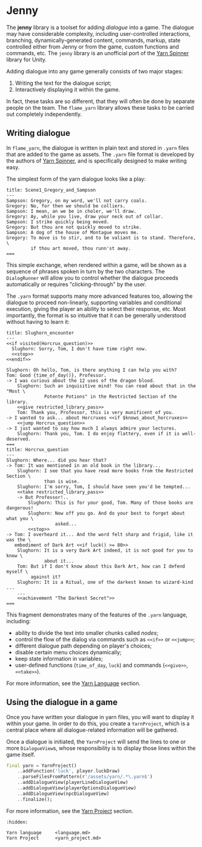 # Jenny

The **jenny** library is a toolset for adding *dialogue* into a game. The dialogue may have 
considerable complexity, including user-controlled interactions, branching, dynamically-generated
content, commands, markup, state controlled either from Jenny or from the game, custom functions 
and commands, etc. The `jenny` library is an unofficial port of the [Yarn Spinner] library for 
Unity.

Adding dialogue into any game generally consists of two major stages:

1. Writing the text for the dialogue script;
2. Interactively displaying it within the game.

In fact, these tasks are so different, that they will often be done by separate people on the team.
The `flame_yarn` library allows these tasks to be carried out completely independently.

[Yarn Spinner]: https://docs.yarnspinner.dev/


## Writing dialogue

In `flame_yarn`, the dialogue is written in plain text and stored in `.yarn` files that are added
to the game as assets. The `.yarn` file format is developed by the authors of [Yarn Spinner], and
is specifically designed to make writing easy.

The simplest form of the yarn dialogue looks like a play:

```text
title: Scene1_Gregory_and_Sampson
---
Sampson: Gregory, on my word, we'll not carry coals.
Gregory: No, for then we should be colliers.
Sampson: I mean, an we be in choler, we'll draw.
Gregory: Ay, while you live, draw your neck out of collar.
Sampson: I strike quickly being moved.
Gregory: But thou are not quickly moved to strike.
Sampson: A dog of the house of Montague moves me.
Gregory: To move is to stir, and to be valiant is to stand. Therefore, \
         if thou art moved, thou runn'st away.
===
```

This simple exchange, when rendered within a game, will be shown as a sequence of phrases spoken
in turn by the two characters. The `DialogRunner` will allow you to control whether the dialogue
proceeds automatically or requires "clicking-through" by the user.

The `.yarn` format supports many more advanced features too, allowing the dialogue to proceed
non-linearly, supporting variables and conditional execution, giving the player an ability to
select their response, etc. Most importantly, the format is so intuitive that it can be generally
understood without having to learn it:

```text
title: Slughorn_encounter
---
<<if visited(Horcrux_question)>>
  Slughorn: Sorry, Tom, I don't have time right now.
  <<stop>>
<<endif>>

Slughorn: Oh hello, Tom, is there anything I can help you with?
Tom: Good {time_of_day()}, Professor.
-> I was curious about the 12 uses of the dragon blood.
    Slughorn: Such an inquisitive mind! You can read about that in the "Most \
              Potente Potions" in the Restricted Section of the library.
    <<give restricted_library_pass>>
    Tom: Thank you, Professor, this is very munificent of you.
-> I wanted to ask... about Horcruxes <<if $knows_about_horcruxes>>
    <<jump Horcrux_question>>
-> I just wanted to say how much I always admire your lectures.
    Slughorn: Thank you, Tom. I do enjoy flattery, even if it is well-deserved.
===
title: Horcrux_question
---
Slughorn: Where... did you hear that?
-> Tom: It was mentioned in an old book in the library...
    Slughorn: I see that you have read more books from the Restricted Section \
              than is wise.
    Slughorn: I'm sorry, Tom, I should have seen you'd be tempted...
    <<take restricted_library_pass>>
    -> But Professor!..
        Slughorn: This is for your good, Tom. Many of those books are dangerous!
        Slughorn: Now off you go. And do your best to forget about what you \
                  asked...
        <<stop>>
-> Tom: I overheard it... And the word felt sharp and frigid, like it was the \
   embodiment of Dark Art <<if luck() >= 80>>
    Slughorn: It is a very Dark Art indeed, it is not good for you to know \
              about it...
    Tom: But if I don't know about this Dark Art, how can I defend myself \
         against it?
    Slughorn: It is a Ritual, one of the darkest known to wizard-kind ...
    ...
    <<achievement "The Darkest Secret">>
===
```

This fragment demonstrates many of the features of the `.yarn` language, including:

- ability to divide the text into smaller chunks called *nodes*;
- control the flow of the dialog via commands such as `<<if>>` or `<<jump>>`;
- different dialogue path depending on player's choices;
- disable certain menu choices dynamically;
- keep state information in variables;
- user-defined functions (`time_of_day`, `luck`) and commands (`<<give>>`, `<<take>>`).

For more information, see the [Yarn Language](language.md) section.


## Using the dialogue in a game

Once you have written your dialogue in yarn files, you will want to display it within your game.
In order to do this, you create a `YarnProject`, which is a central place where all dialogue-related
information will be gathered.

Once a dialogue is initiated, the `YarnProject` will send the lines to one or more `DialogueView`s,
whose responsibility is to display those lines within the game itself.

```dart
final yarn = YarnProject()
    ..addFunction('luck', player.luckDraw)
    ..parseFilesFromPattern(r'/assets/yarn/.*\.yarn$')
    ..addDialogueView(playerLineDialogueView)
    ..addDialogueView(playerOptionsDialogueView)
    ..addDialogueView(npcDialogueView)
    ..finalize();
```

For more information, see the [Yarn Project](yarn_project.md) section.


```{toctree}
:hidden:

Yarn language     <language.md>
Yarn Project      <yarn_project.md>
```
